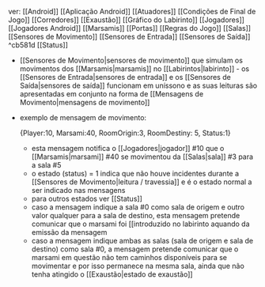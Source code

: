 ver:
	[[Android]]
	[[Aplicação Android]]
	[[Atuadores]]
	[[Condições de Final de Jogo]]
	[[Corredores]]
	[[Exaustão]]
	[[Gráfico do Labirinto]]
	[[Jogadores]]
	[[Jogadores Android]]
	[[Marsamis]]
	[[Portas]]
	[[Regras do Jogo]]
	[[Salas]]
	[[Sensores de Movimento]]
	[[Sensores de Entrada]]
	[[Sensores de Saída]] ^cb581d
	[[Status]]

- [[Sensores de Movimento|sensores de movimento]] que simulam os movimentos dos [[Marsamis|marsamis]] no [[Labirintos|labirinto]]
			- os [[Sensores de Entrada|sensores de entrada]] e os [[Sensores de Saída|sensores de saída]] funcionam em uníssono e as suas leituras são apresentadas em conjunto na forma de [[Mensagens de Movimento|mensagens de movimento]]

- exemplo de mensagem de movimento:

	 {Player:10, Marsami:40, RoomOrigin:3, RoomDestiny: 5, Status:1}

	- esta mensagem notifica o [[Jogadores|jogador]] #10 que o [[Marsamis|marsami]] #40 se movimentou da [[Salas|sala]] #3 para a sala #5
	- o estado (status) = 1 indica que não houve incidentes durante a [[Sensores de Movimento|leitura / travessia]] e é o estado normal a ser indicado nas mensagens
	- para outros estados ver [[Status]]
	- caso a mensagem indique a sala #0 como sala de origem e outro valor qualquer para a sala de destino, esta mensagem pretende comunicar que o marsami foi [[introduzido no labirinto aquando da emissão da mensagem
	- caso a mensagem indique ambas as salas (sala de origem e sala de destino) como sala #0, a mensagem pretende comunicar que o marsami em questão não tem caminhos disponíveis para se movimentar e por isso permanece na mesma sala, ainda que não tenha atingido o [[Exaustão|estado de exaustão]]
